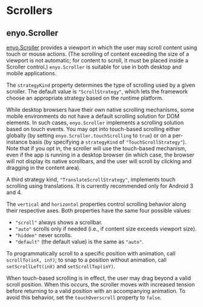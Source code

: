 # Scrollers

## enyo.Scroller

[enyo.Scroller](http://enyojs.com/api/#enyo.Scroller) provides a viewport in
which the user may scroll content using touch or mouse actions.  (The scrolling
of content exceeding the size of a viewport is not automatic; for content to
scroll, it must be placed inside a Scroller control.)  `enyo.Scroller` is
suitable for use in both desktop and mobile applications.

The `strategyKind` property determines the type of scrolling used by a given
scroller.  The default value is `"ScrollStrategy"`, which lets the framework
choose an appropriate strategy based on the runtime platform.

While desktop browsers have their own native scrolling mechanisms, some mobile
environments do not have a default scrolling solution for DOM elements.  In such
cases, `enyo.Scroller` implements a scrolling solution based on touch events. 
You may opt into touch-based scrolling either globally (by setting
`enyo.Scroller.touchScrolling` to `true`) or on a per-instance basis (by
specifying a `strategyKind` of `"TouchScrollStrategy"`).  Note that if you opt in,
the scroller will use the touch-based mechanism, even if the app is running in a
desktop browser (in which case, the browser will not display its native
scrollbars, and the user will scroll by clicking and dragging in the content area).

A third strategy kind, `"TranslateScrollStrategy"`, implements touch scrolling
using translations.  It is currently recommended only for Android 3 and 4.

The `vertical` and `horizontal` properties control scrolling behavior along their
respective axes.  Both properties have the same four possible values:

* `"scroll"` always shows a scrollbar.
* `"auto"` scrolls only if needed (i.e., if content size exceeds viewport size).
* `"hidden"` never scrolls.
* `"default"` (the default value) is the same as `"auto"`.

To programmatically scroll to a specific position with animation, call
`scrollTo(inX, inY)`; to snap to a position without animation, call
`setScrollLeft(inX)` and `setScrollTop(inY)`.

When touch-based scrolling is in effect, the user may drag beyond a valid scroll
position.  When this occurs, the scroller moves with increased tension before
returning to a valid position with an accompanying animation.  To avoid this
behavior, set the `touchOverscroll` property to `false`.